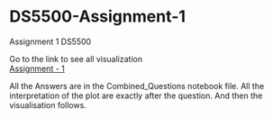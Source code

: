 # DS5500-Assignment-1
Assignment 1 DS5500

Go to the link to see all visualization<br>
[Assignment - 1](https://nbviewer.jupyter.org/github/ParthTandel/DS5500-Assignment-1/blob/master/Combined_Questions.ipynb)

All the Answers are in the Combined_Questions notebook file.
All the interpretation of the plot are exactly after the question. And then the visualisation follows.
